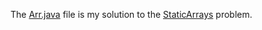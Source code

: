 The [Arr.java](https://github.com/shukerski/Programming101-Java/blob/master/week01/thursday/Arr.java) file is my solution to the [StaticArrays](https://github.com/HackBulgaria/Programming101-Java-2016/tree/master/week01/StaticArrays) problem.
